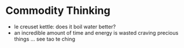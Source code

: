 # Commodity Thinking

- le creuset kettle: does it boil water better?
- an incredible amount of time and energy is wasted craving precious things … see tao te ching

